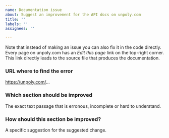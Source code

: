 ```yaml
---
name: Documentation issue
about: Suggest an improvement for the API docs on unpoly.com
title: ''
labels: ''
assignees: ''

---
```


Note that instead of making an issue you can also fix it in the code directly. Every page on unpoly.com has an *Edit this page* link on the top-right corner. This link directly leads to the source file that produces the documentation.

### URL where to find the error

https://unpoly.com/...

### Which section should be improved

The exact text passage that is erronous, incomplete or hard to understand.

### How should this section be improved?

A specific suggestion for the suggested change.
